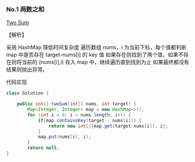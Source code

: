 ### No.1 两数之和

 [Two Sum](https://leetcode.com/problems/two-sum/)

【解析】

采用 HashMap  降低时间复杂度
遍历数组 nums，i 为当前下标，每个值都判断 map 中是否存在 target-nums[i] 的 key 值
如果存在则找到了两个值，如果不存在则将当前的 (nums[i],i) 存入 map 中，继续遍历直到找到为止
如果最终都没有结果则抛出异常。

代码实现

```java
class Solution {

	public int[] twoSum(int[] nums, int target) {
        Map<Integer, Integer> map = new HashMap<>();
        for (int i = 0; i < nums.length; i++) {
            if(map.containsKey(target - nums[i])) {
                return new int[]{map.get(target-nums[i]), i};
            }
            map.put(nums[i], i);
        }
        return null;
}  
```

